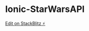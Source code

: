 # Ionic-StarWarsAPI

[Edit on StackBlitz ⚡️](https://stackblitz.com/edit/ionic-angular-routing-2xkznn)